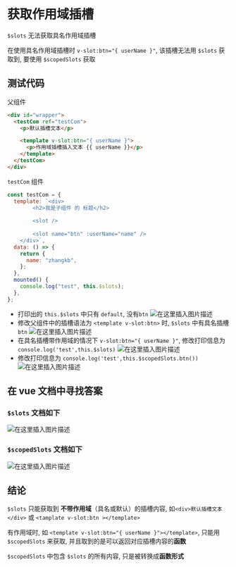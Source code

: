 <author-info date="1631153818765"></author-info>

# 获取作用域插槽

`$slots` 无法获取具名作用域插槽

在使用具名作用域插槽时 `v-slot:btn="{ userName }"`, 该插槽无法用 `$slots` 获取到, 要使用 `$scopedSlots` 获取

## 测试代码

父组件

```html
<div id="wrapper">
  <testCom ref="testCom">
    <p>默认插槽文本</p>

    <template v-slot:btn="{ userName }">
      <p>作用域插槽插入文本 {{ userName }}</p>
    </template>
  </testCom>
</div>
```

`testCom` 组件

```js
const testCom = {
  template: `<div>
        <h2>我是子组件 的 标题</h2>
        
        <slot />
            
        <slot name="btn" :userName="name" />
    </div>`,
  data: () => {
    return {
      name: "zhangkb",
    };
  },
  mounted() {
    console.log("test", this.$slots);
  },
};
```

- 打印出的 `this.$slots` 中只有 `default`, 没有`btn`
  ![在这里插入图片描述](https://img-blog.csdnimg.cn/20200821130834225.png#pic_left)
- 修改父组件中的插槽语法为 `<template v-slot:btn>` 时, `$slots` 中有具名插槽 `btn`
  ![在这里插入图片描述](https://img-blog.csdnimg.cn/2020082113102223.png#pic_left)
- 在具名插槽带作用域的情况下 `v-slot:btn="{ userName }"`, 修改打印信息为 `console.log('test',this.$slots)`
  ![在这里插入图片描述](https://img-blog.csdnimg.cn/20200821132001977.png#pic_left)
- 修改打印信息为 `console.log('test',this.$scopedSlots.btn())`
  ![在这里插入图片描述](https://img-blog.csdnimg.cn/2020082113215923.png#pic_left)

## 在 vue 文档中寻找答案

### `$slots` 文档如下

![在这里插入图片描述](https://img-blog.csdnimg.cn/2020082113144817.png?x-oss-process=image/watermark,type_ZmFuZ3poZW5naGVpdGk,shadow_10,text_aHR0cHM6Ly9ibG9nLmNzZG4ubmV0L3FxXzM3MDEyOTY1,size_16,color_FFFFFF,t_70#pic_left)

### `$scopedSlots` 文档如下

![在这里插入图片描述](https://img-blog.csdnimg.cn/20200821131527834.png?x-oss-process=image/watermark,type_ZmFuZ3poZW5naGVpdGk,shadow_10,text_aHR0cHM6Ly9ibG9nLmNzZG4ubmV0L3FxXzM3MDEyOTY1,size_16,color_FFFFFF,t_70#pic_left)

## 结论

`$slots` 只能获取到 **不带作用域**（具名或默认）的插槽内容, 如`<div>默认插槽文本</div>` 或 `<tamplate v-slot:btn ></template>`

有作用域时, 如 `<template v-slot:btn="{ userName }"></template>`, 只能用 `$scopedSlots` 来获取, 并且取到的是可以返回对应插槽内容的**函数**

`$scopedSlots` 中包含 `$slots` 的所有内容, 只是被转换成**函数形式**
